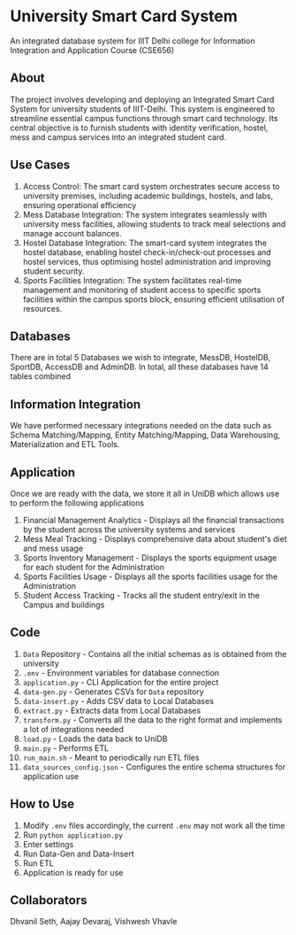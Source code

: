 # University Smart Card System

An integrated database system for IIIT Delhi college for Information Integration and Application Course (CSE656)

## About

The project involves developing and deploying an Integrated Smart Card System for university students of IIIT-Delhi. This system is engineered to streamline essential campus functions through smart card technology. Its central objective is to furnish students with identity verification, hostel, mess and campus services into an integrated student card.

## Use Cases

1. Access Control: The smart card system orchestrates secure access to university premises, including academic buildings, hostels, and labs, ensuring operational efficiency  
2. Mess Database Integration: The system integrates seamlessly with university mess facilities, allowing students to track meal selections and manage account balances.  
3. Hostel Database Integration: The smart-card system integrates the hostel database, enabling hostel check-in/check-out processes and hostel services, thus optimising hostel administration and improving student security.  
4. Sports Facilities Integration: The system facilitates real-time management and monitoring of student access to specific sports facilities within the campus sports block, ensuring efficient utilisation of resources.

## Databases

There are in total 5 Databases we wish to integrate, MessDB, HostelDB, SportDB, AccessDB and AdminDB. In total, all these databases have 14 tables combined

## Information Integration

We have performed necessary integrations needed on the data such as Schema Matching/Mapping, Entity Matching/Mapping, Data Warehousing, Materialization and ETL Tools.

## Application

Once we are ready with the data, we store it all in UniDB which allows use to perform the following applications
1. Financial Management Analytics - Displays all the financial transactions by the student across the university systems and services  
2. Mess Meal Tracking - Displays comprehensive data about student's diet and mess usage
3. Sports Inventory Management - Displays the sports equipment usage for each student for the Administration  
4. Sports Facilities Usage - Displays all the sports facilities usage for the Administration  
5. Student Access Tracking - Tracks all the student entry/exit in the Campus and buildings

## Code

1. `Data` Repository - Contains all the initial schemas as is obtained from the university  
2. `.env` - Environment variables for database connection
3. `application.py` - CLI Application for the entire project
4. `data-gen.py` - Generates CSVs for `Data` repository
5. `data-insert.py` - Adds CSV data to Local Databases
6. `extract.py` - Extracts data from Local Databases
7. `transform.py` - Converts all the data to the right format and implements a lot of integrations needed
8. `load.py` - Loads the data back to UniDB
9. `main.py` - Performs ETL
10. `run_main.sh` - Meant to periodically run ETL files
11. `data_sources_config.json` - Configures the entire schema structures for application use

## How to Use

1. Modify `.env` files accordingly, the current `.env` may not work all the time
2. Run `python application.py`
3. Enter settings
4. Run Data-Gen and Data-Insert
5. Run ETL
6. Application is ready for use

## Collaborators

Dhvanil Seth, Aajay Devaraj, Vishwesh Vhavle
